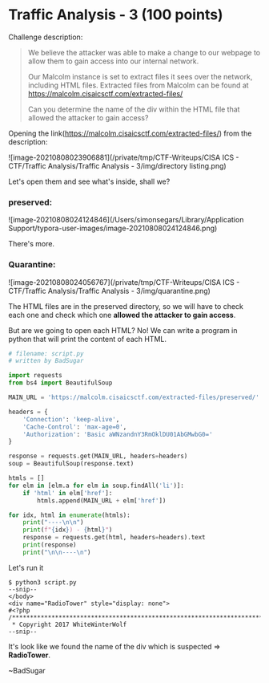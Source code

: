 # Traffic Analysis - 3 (100 points)

Challenge description:
> We believe the attacker was able to make a change to our webpage to allow them to gain access into our internal network.
>
> Our Malcolm instance is set to extract files it sees over the network, including HTML files. Extracted files from Malcolm can be found at https://malcolm.cisaicsctf.com/extracted-files/
>
> Can you determine the name of the div within the HTML file that allowed the attacker to gain access?



Opening the link(https://malcolm.cisaicsctf.com/extracted-files/) from the description:

![image-20210808023906881](/private/tmp/CTF-Writeups/CISA ICS - CTF/Traffic Analysis/Traffic Analysis - 3/img/directory listing.png)





Let's open them and see what's inside, shall we?



### preserved:

![image-20210808024124846](/Users/simonsegars/Library/Application Support/typora-user-images/image-20210808024124846.png)

There's more.



### Quarantine:

![image-20210808024056767](/private/tmp/CTF-Writeups/CISA ICS - CTF/Traffic Analysis/Traffic Analysis - 3/img/quarantine.png)





The HTML files are in the preserved directory, so we will have to check each one and check which one **allowed the attacker to gain access**.



But are we going to open each HTML? No! We can write a program in python that will print the content of each HTML.



```python
# filename: script.py
# written by BadSugar

import requests
from bs4 import BeautifulSoup

MAIN_URL = 'https://malcolm.cisaicsctf.com/extracted-files/preserved/'

headers = {
    'Connection': 'keep-alive',
    'Cache-Control': 'max-age=0',
    'Authorization': 'Basic aWNzandnY3RmOklDU01AbGMwbG0='
}

response = requests.get(MAIN_URL, headers=headers)
soup = BeautifulSoup(response.text)

htmls = []
for elm in [elm.a for elm in soup.findAll('li')]:
    if 'html' in elm['href']:
        htmls.append(MAIN_URL + elm['href'])

for idx, html in enumerate(htmls):
    print("----\n\n")
    print(f"{idx}) - {html}")
    response = requests.get(html, headers=headers).text
    print(response)
    print("\n\n----\n")
```



Let's run it

```
$ python3 script.py
--snip--
</body>
<div name="RadioTower" style="display: none">
#<?php
/*******************************************************************************
 * Copyright 2017 WhiteWinterWolf
--snip--
```



It's look like we found the name of the div which is suspected => **RadioTower**.


~BadSugar
